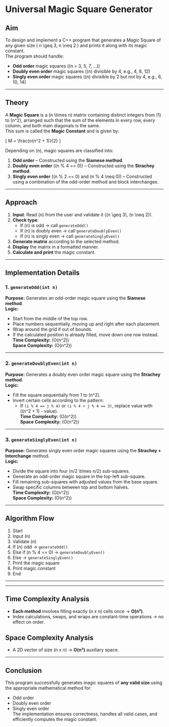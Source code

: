 # Universal Magic Square Generator

## **Aim**
To design and implement a C++ program that generates a Magic Square of any given size \( n \geq 3, n \neq 2 \) and prints it along with its magic constant.  
The program should handle:
- **Odd order** magic squares (\(n = 3, 5, 7, ...\))  
- **Doubly even order** magic squares (\(n\) divisible by 4, e.g., 4, 8, 12)  
- **Singly even order** magic squares (\(n\) divisible by 2 but not by 4, e.g., 6, 10, 14)

---

## **Theory**
A **Magic Square** is a \(n \times n\) matrix containing distinct integers from \(1\) to \(n^2\), arranged such that the sum of the elements in every row, every column, and both main diagonals is the same.  
This sum is called the **Magic Constant** and is given by:  

\[
M = \frac{n(n^2 + 1)}{2}
\]

Depending on \(n\), magic squares are classified into:
1. **Odd order** – Constructed using the **Siamese method**.
2. **Doubly even order** (\(n \% 4 == 0\)) – Constructed using the **Strachey method**.
3. **Singly even order** (\(n \% 2 == 0\) and \(n \% 4 \neq 0\)) – Constructed using a combination of the odd-order method and block interchanges.

---

## **Approach**
1. **Input**: Read \(n\) from the user and validate it (\(n \geq 3\), \(n \neq 2\)).
2. **Check type**:
   - If \(n\) is odd → call `generateOdd()`
   - If \(n\) is doubly even → call `generateDoublyEven()`
   - If \(n\) is singly even → call `generateSinglyEven()`
3. **Generate matrix** according to the selected method.
4. **Display** the matrix in a formatted manner.
5. **Calculate and print** the magic constant.

---

## **Implementation Details**

### **1. `generateOdd(int n)`**
**Purpose:** Generates an odd-order magic square using the **Siamese method**.  
**Logic:**
- Start from the middle of the top row.
- Place numbers sequentially, moving up and right after each placement.
- Wrap around the grid if out of bounds.
- If the calculated position is already filled, move down one row instead.  
**Time Complexity:** \(O(n^2)\)  
**Space Complexity:** \(O(n^2)\)

---

### **2. `generateDoublyEven(int n)`**
**Purpose:** Generates a doubly even order magic square using the **Strachey method**.  
**Logic:**
- Fill the square sequentially from 1 to \(n^2\).
- Invert certain cells according to the pattern:
  - If `(i % 4 == j % 4)` or `(i % 4 + j % 4 == 3)`, replace value with \((n^2 + 1) - value\).  
**Time Complexity:** \(O(n^2)\)  
**Space Complexity:** \(O(n^2)\)

---

### **3. `generateSinglyEven(int n)`**
**Purpose:** Generates singly even order magic squares using the **Strachey + Interchange** method.  
**Logic:**
- Divide the square into four \(n/2 \times n/2\) sub-squares.
- Generate an odd-order magic square in the top-left sub-square.
- Fill remaining sub-squares with adjusted values from the base square.
- Swap specific columns between top and bottom halves.  
**Time Complexity:** \(O(n^2)\)  
**Space Complexity:** \(O(n^2)\)

---

## **Algorithm Flow**
1. Start  
2. Input \(n\)  
3. Validate \(n\)  
4. If \(n\) odd → `generateOdd()`  
5. Else if \(n \% 4 == 0) → `generateDoublyEven()`  
6. Else → `generateSinglyEven()`  
7. Print the magic square  
8. Print magic constant  
9. End

---

---

## **Time Complexity Analysis**
- **Each method** involves filling exactly (n x n) cells once → **O(n²)**.  
- Index calculations, swaps, and wraps are constant-time operations → no effect on order.

## **Space Complexity Analysis**
- A 2D vector of size (n x n) → **O(n²)** auxiliary space.

---

## **Conclusion**
This program successfully generates magic squares of **any valid size** using the appropriate mathematical method for:
- Odd order
- Doubly even order
- Singly even order  
The implementation ensures correctness, handles all valid cases, and efficiently computes the magic constant.

